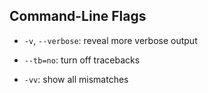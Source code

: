 ## Command-Line Flags 

- `-v`, `--verbose`: reveal more verbose output

- `--tb=no`: turn off tracebacks

- `-vv`: show all mismatches